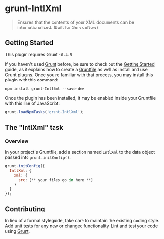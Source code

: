 # grunt-IntlXml

> Ensures that the contents of your XML documents can be internationalized. (Built for ServiceNow)

## Getting Started
This plugin requires Grunt `~0.4.5`

If you haven't used [Grunt](http://gruntjs.com/) before, be sure to check out the [Getting Started](http://gruntjs.com/getting-started) guide, as it explains how to create a [Gruntfile](http://gruntjs.com/sample-gruntfile) as well as install and use Grunt plugins. Once you're familiar with that process, you may install this plugin with this command:

```shell
npm install grunt-IntlXml --save-dev
```

Once the plugin has been installed, it may be enabled inside your Gruntfile with this line of JavaScript:

```js
grunt.loadNpmTasks('grunt-IntlXml');
```

## The "IntlXml" task

### Overview
In your project's Gruntfile, add a section named `IntlXml` to the data object passed into `grunt.initConfig()`.

```js
grunt.initConfig({
  IntlXml: {
    xml: {
      src: [** your files go in here **]
    }
  }
});
```

## Contributing
In lieu of a formal styleguide, take care to maintain the existing coding style. Add unit tests for any new or changed functionality. Lint and test your code using [Grunt](http://gruntjs.com/).
